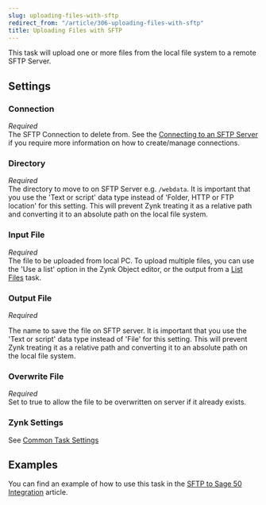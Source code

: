 ```yaml
---
slug: uploading-files-with-sftp
redirect_from: "/article/306-uploading-files-with-sftp"
title: Uploading Files with SFTP
---
```

This task will upload one or more files from the local file system to a remote SFTP Server.

## Settings
### Connection
_Required_  
The SFTP Connection to delete from.  See the [Connecting to an SFTP Server](connecting-to-an-sftp-server) if you require more information on how to create/manage connections.

### Directory
_Required_  
The directory to move to on SFTP Server e.g. `/webdata`.  It is important that you use the 'Text or script' data type instead of 'Folder, HTTP or FTP location' for this setting. This will prevent Zynk treating it as a relative path and converting it to an absolute path on the local file system.

### Input File
_Required_  
The file to be uploaded from local PC. To upload multiple files, you can use the 'Use a list' option in the Zynk Object editor, or the output from a [List Files](list-files) task.

### Output File
_Required_  

The name to save the file on SFTP server.  It is important that you use the 'Text or script' data type instead of 'File' for this setting. This will prevent Zynk treating it as a relative path and converting it to an absolute path on the local file system. 

### Overwrite File
_Required_  
Set to true to allow the file to be overwritten on server if it already exists.

### Zynk Settings
See [Common Task Settings](common-task-settings)

## Examples
You can find an example of how to use this task in the [SFTP to Sage 50 Integration](sftp-to-sage-50-integration) article.